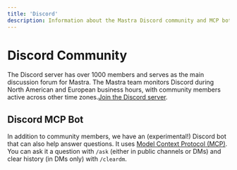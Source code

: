```yaml
---
title: 'Discord'
description: Information about the Mastra Discord community and MCP bot.
---
```


# Discord Community

The Discord server has over 1000 members and serves as the main discussion forum for Mastra. The Mastra team monitors Discord during North American and European business hours, with community members active across other time zones.[Join the Discord server](https://discord.gg/BTYqqHKUrf).

## Discord MCP Bot

In addition to community members, we have an (experimental!) Discord bot that can also help answer questions. It uses [Model Context Protocol (MCP)](/docs/agents/using-tools-and-mcp). You can ask it a question with `/ask` (either in public channels or DMs) and clear history (in DMs only) with `/cleardm`.
